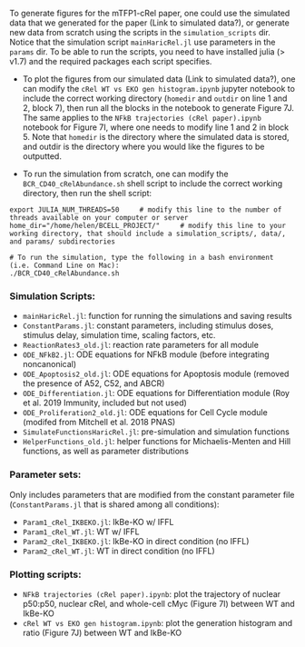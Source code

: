 To generate figures for the mTFP1-cRel paper, one could use the simulated data that we generated for the paper (Link to simulated data?), 
or generate new data from scratch using the scripts in the `simulation_scripts` dir.
Notice that the simulation script `mainHaricRel.jl` use parameters in the `params` dir. To be able to run the scripts, you need to have installed julia (> v1.7) and the required packages each script specifies.
- To plot the figures from our simulated data (Link to simulated data?), one can modify the `cRel WT vs EKO gen histogram.ipynb` jupyter notebook to include the correct working directory (`homedir` and `outdir` on line 1 and 2, block 7), then run all the blocks in the notebook to generate Figure 7J. The same applies to the `NFkB trajectories (cRel paper).ipynb` notebook for Figure 7I, where one needs to modify line 1 and 2 in block 5. Note that `homedir` is the directory where the simulated data is stored, and outdir is the directory where you would like the figures to be outputted.

- To run the simulation from scratch, one can modify the `BCR_CD40_cRelAbundance.sh` shell script to include the correct working directory, then run the shell script:
```
export JULIA_NUM_THREADS=50     # modify this line to the number of threads available on your computer or server
home_dir="/home/helen/BCELL_PROJECT/"     # modify this line to your working directory, that should include a simulation_scripts/, data/, and params/ subdirectories

# To run the simulation, type the following in a bash environment (i.e. Command Line on Mac):
./BCR_CD40_cRelAbundance.sh
```

### Simulation Scripts:
- `mainHaricRel.jl`: function for running the simulations and saving results
- `ConstantParams.jl`: constant parameters, including stimulus doses, stimulus delay, simulation time, scaling factors, etc.
- `ReactionRates3_old.jl`: reaction rate parameters for all module
- `ODE_NFkB2.jl`: ODE equations for NFkB module (before integrating noncanonical)
- `ODE_Apoptosis2_old.jl`: ODE equations for Apoptosis module (removed the presence of A52, C52, and ABCR)
- `ODE_Differentiation.jl`: ODE equations for Differentiation module (Roy et al. 2019 Immunity, included but not used)
- `ODE_Proliferation2_old.jl`: ODE equations for Cell Cycle module (modifed from Mitchell et al. 2018 PNAS)
- `SimulateFunctionsHaricRel.jl`: pre-simulation and simulation functions
- `HelperFunctions_old.jl`: helper functions for Michaelis-Menten and Hill functions, as well as parameter distributions

### Parameter sets:
Only includes parameters that are modified from the constant parameter file (`ConstantParams.jl` that is shared among all conditions):
- `Param1_cRel_IKBEKO.jl`: IkBe-KO w/ IFFL
- `Param1_cRel_WT.jl`: WT w/ IFFL
- `Param2_cRel_IKBEKO.jl`: IkBe-KO in direct condition (no IFFL)
- `Param2_cRel_WT.jl`: WT in direct condition (no IFFL)

### Plotting scripts:
- `NFkB trajectories (cRel paper).ipynb`: plot the trajectory of nuclear p50:p50, nuclear cRel, and whole-cell cMyc (Figure 7I) between WT and IkBe-KO
- `cRel WT vs EKO gen histogram.ipynb`: plot the generation histogram and ratio (Figure 7J) between WT and IkBe-KO
